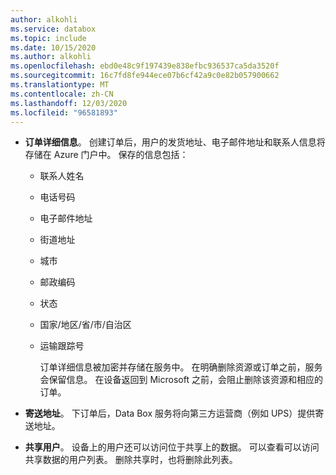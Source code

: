 ```yaml
---
author: alkohli
ms.service: databox
ms.topic: include
ms.date: 10/15/2020
ms.author: alkohli
ms.openlocfilehash: ebd0e48c9f197439e838efbc936537ca5da3520f
ms.sourcegitcommit: 16c7fd8fe944ece07b6cf42a9c0e82b057900662
ms.translationtype: MT
ms.contentlocale: zh-CN
ms.lasthandoff: 12/03/2020
ms.locfileid: "96581893"
---
```

- **订单详细信息**。 创建订单后，用户的发货地址、电子邮件地址和联系人信息将存储在 Azure 门户中。 保存的信息包括：
  - 联系人姓名
  - 电话号码
  - 电子邮件地址
  - 街道地址
  - 城市
  - 邮政编码
  - 状态
  - 国家/地区/省/市/自治区
  - 运输跟踪号

    订单详细信息被加密并存储在服务中。 在明确删除资源或订单之前，服务会保留信息。 在设备返回到 Microsoft 之前，会阻止删除该资源和相应的订单。

- **寄送地址**。 下订单后，Data Box 服务将向第三方运营商（例如 UPS）提供寄送地址。

- **共享用户**。 设备上的用户还可以访问位于共享上的数据。 可以查看可以访问共享数据的用户列表。 删除共享时，也将删除此列表。